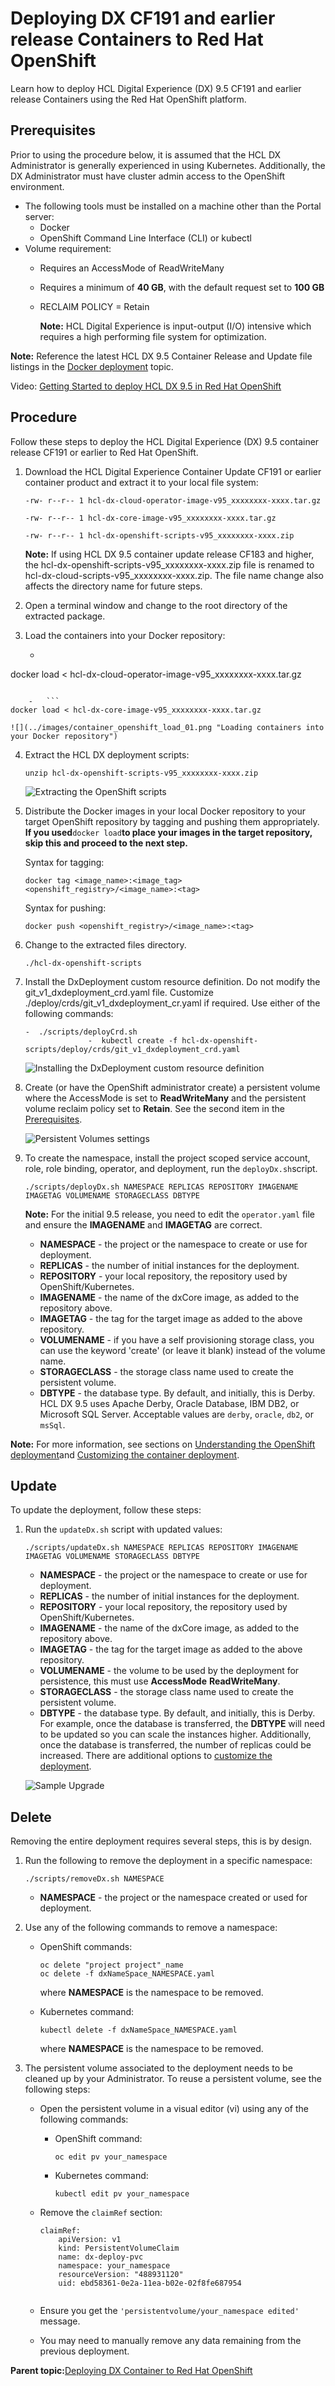 # Deploying DX CF191 and earlier release Containers to Red Hat OpenShift

Learn how to deploy HCL Digital Experience \(DX\) 9.5 CF191 and earlier release Containers using the Red Hat OpenShift platform.

## Prerequisites

Prior to using the procedure below, it is assumed that the HCL DX Administrator is generally experienced in using Kubernetes. Additionally, the DX Administrator must have cluster admin access to the OpenShift environment.

-   The following tools must be installed on a machine other than the Portal server:
    -   Docker
    -   OpenShift Command Line Interface \(CLI\) or kubectl
-   Volume requirement:
    -   Requires an AccessMode of ReadWriteMany
    -   Requires a minimum of **40 GB**, with the default request set to **100 GB**
    -   RECLAIM POLICY = Retain

        **Note:** HCL Digital Experience is input-output \(I/O\) intensive which requires a high performing file system for optimization.


**Note:** Reference the latest HCL DX 9.5 Container Release and Update file listings in the [Docker deployment](../containerization/docker.html) topic.

Video: [Getting Started to deploy HCL DX 9.5 in Red Hat OpenShift](https://www.youtube.com/watch?v=xXsRECRoV7g&feature=youtu.be)

## Procedure

Follow these steps to deploy the HCL Digital Experience \(DX\) 9.5 container release CF191 or earlier to Red Hat OpenShift.

1.  Download the HCL Digital Experience Container Update CF191 or earlier container product and extract it to your local file system:

    ```
    -rw- r--r-- 1 hcl-dx-cloud-operator-image-v95_xxxxxxxx-xxxx.tar.gz
    ```

    ```
    -rw- r--r-- 1 hcl-dx-core-image-v95_xxxxxxxx-xxxx.tar.gz
    ```

    ```
    -rw- r--r-- 1 hcl-dx-openshift-scripts-v95_xxxxxxxx-xxxx.zip
    ```

    **Note:** If using HCL DX 9.5 container update release CF183 and higher, the hcl-dx-openshift-scripts-v95\_xxxxxxxx-xxxx.zip file is renamed to hcl-dx-cloud-scripts-v95\_xxxxxxxx-xxxx.zip. The file name change also affects the directory name for future steps.

2.  Open a terminal window and change to the root directory of the extracted package.
3.  Load the containers into your Docker repository:

    -   ```
docker load < hcl-dx-cloud-operator-image-v95_xxxxxxxx-xxxx.tar.gz
```

    -   ```
docker load < hcl-dx-core-image-v95_xxxxxxxx-xxxx.tar.gz
```

    ![](../images/container_openshift_load_01.png "Loading containers into your Docker repository")

4.  Extract the HCL DX deployment scripts:

    ```
    unzip hcl-dx-openshift-scripts-v95_xxxxxxxx-xxxx.zip
    ```

    ![](../images/container_openshift_load_02.png "Extracting the OpenShift scripts")

5.  Distribute the Docker images in your local Docker repository to your target OpenShift repository by tagging and pushing them appropriately. **If you used**`docker load`**to place your images in the target repository, skip this and proceed to the next step.**

    Syntax for tagging:

    ```
    docker tag <image_name>:<image_tag>  <openshift_registry>/<image_name>:<tag>
    ```

    Syntax for pushing:

    ```
    docker push <openshift_registry>/<image_name>:<tag>
    ```

6.  Change to the extracted files directory.

    ```
    ./hcl-dx-openshift-scripts
    ```

7.  Install the DxDeployment custom resource definition. Do not modify the git\_v1\_dxdeployment\_crd.yaml file. Customize ./deploy/crds/git\_v1\_dxdeployment\_cr.yaml if required. Use either of the following commands:

    ```
    -  ./scripts/deployCrd.sh
                  -  kubectl create -f hcl-dx-openshift-scripts/deploy/crds/git_v1_dxdeployment_crd.yaml
    ```

    ![](../images/DxDeployment_custom_resource_definition.png "Installing the DxDeployment custom resource definition")

8.  Create \(or have the OpenShift administrator create\) a persistent volume where the AccessMode is set to **ReadWriteMany** and the persistent volume reclaim policy set to **Retain**. See the second item in the [Prerequisites](https://help.hcltechsw.com/digital-experience/9.5/containerization/openshift.html#container_openshift_deployment__prereq_o3n_m22_rkb).

    ![](../images/container_persistent_volumes.png "Persistent Volumes settings")

9.  To create the namespace, install the project scoped service account, role, role binding, operator, and deployment, run the `deployDx.sh`script.

    ```
    ./scripts/deployDx.sh NAMESPACE REPLICAS REPOSITORY IMAGENAME IMAGETAG VOLUMENAME STORAGECLASS DBTYPE
    ```

    **Note:** For the initial 9.5 release, you need to edit the `operator.yaml` file and ensure the **IMAGENAME** and **IMAGETAG** are correct.

    -   **NAMESPACE** - the project or the namespace to create or use for deployment.
    -   **REPLICAS** - the number of initial instances for the deployment.
    -   **REPOSITORY** - your local repository, the repository used by OpenShift/Kubernetes.
    -   **IMAGENAME** - the name of the dxCore image, as added to the repository above.
    -   **IMAGETAG** - the tag for the target image as added to the above repository.
    -   **VOLUMENAME** - if you have a self provisioning storage class, you can use the keyword 'create' \(or leave it blank\) instead of the volume name.
    -   **STORAGECLASS** - the storage class name used to create the persistent volume.
    -   **DBTYPE** - the database type. By default, and initially, this is Derby. HCL DX 9.5 uses Apache Derby, Oracle Database, IBM DB2, or Microsoft SQL Server. Acceptable values are `derby`, `oracle`, `db2`, or `msSql`.

**Note:** For more information, see sections on [Understanding the OpenShift deployment](understanding_openshift_deployment.md)and [Customizing the container deployment](customizing_container_deployment.md).

## Update

To update the deployment, follow these steps:

1.  Run the `updateDx.sh` script with updated values:

    ```
    ./scripts/updateDx.sh NAMESPACE REPLICAS REPOSITORY IMAGENAME IMAGETAG VOLUMENAME STORAGECLASS DBTYPE
    ```

    -   **NAMESPACE** - the project or the namespace to create or use for deployment.
    -   **REPLICAS** - the number of initial instances for the deployment.
    -   **REPOSITORY** - your local repository, the repository used by OpenShift/Kubernetes.
    -   **IMAGENAME** - the name of the dxCore image, as added to the repository above.
    -   **IMAGETAG** - the tag for the target image as added to the above repository.
    -   **VOLUMENAME** - the volume to be used by the deployment for persistence, this must use **AccessMode** **ReadWriteMany**.
    -   **STORAGECLASS** - the storage class name used to create the persistent volume.
    -   **DBTYPE** - the database type. By default, and initially, this is Derby.
    For example, once the database is transferred, the **DBTYPE** will need to be updated so you can scale the instances higher. Additionally, once the database is transferred, the number of replicas could be increased. There are additional options to [customize the deployment](customizing_container_deployment.md).

    ![](../images/Container_upgrade.png "Sample Upgrade")


## Delete

Removing the entire deployment requires several steps, this is by design.

1.  Run the following to remove the deployment in a specific namespace:

    ```
    ./scripts/removeDx.sh NAMESPACE
    ```

    -   **NAMESPACE** - the project or the namespace created or used for deployment.
2.  Use any of the following commands to remove a namespace:
    -   OpenShift commands:

        ```
        oc delete "project project"_name
        oc delete -f dxNameSpace_NAMESPACE.yaml
        ```

        where **NAMESPACE** is the namespace to be removed.

    -   Kubernetes command:

        ```
        kubectl delete -f dxNameSpace_NAMESPACE.yaml
        ```

        where **NAMESPACE** is the namespace to be removed.

3.  The persistent volume associated to the deployment needs to be cleaned up by your Administrator. To reuse a persistent volume, see the following steps:
    -   Open the persistent volume in a visual editor \(vi\) using any of the following commands:
        -   OpenShift command:

            ```
            oc edit pv your_namespace
            ```

        -   Kubernetes command:

            ```
            kubectl edit pv your_namespace
            ```

    -   Remove the `claimRef` section:

        ```
        claimRef:
            apiVersion: v1
            kind: PersistentVolumeClaim
            name: dx-deploy-pvc
            namespace: your_namespace
            resourceVersion: "488931120"
            uid: ebd58361-0e2a-11ea-b02e-02f8fe687954
                        
        ```

    -   Ensure you get the `'persistentvolume/your_namespace edited'` message.
    -   You may need to manually remove any data remaining from the previous deployment.

**Parent topic:**[Deploying DX Container to Red Hat OpenShift](../containerization/deploy_openshift.md)

